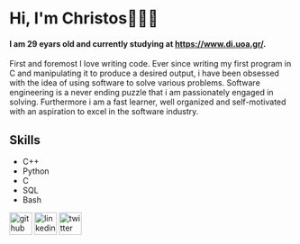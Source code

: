 # Hi, I'm Christos👋👨‍💻

#### I am 29 eyars old and currently studying at https://www.di.uoa.gr/.

First and foremost I love writing code. Ever since writing my first program in C and manipulating it to produce a desired output, i have been obsessed with the idea of using software to solve various problems. Software engineering is a never ending puzzle that i am passionately engaged in solving. Furthermore i am a fast learner, well organized and self-motivated with an aspiration to excel in the software industry.

## Skills
* C++
* Python
* C
* SQL
* Bash 



[<img src='https://cdn.jsdelivr.net/npm/simple-icons@3.0.1/icons/github.svg' alt='github' height='40'>](https://github.com/christosgalano)  [<img src='https://cdn.jsdelivr.net/npm/simple-icons@3.0.1/icons/linkedin.svg' alt='linkedin' height='40'>](https://www.linkedin.com/in/christos-galanopoulos/)  [<img src='https://cdn.jsdelivr.net/npm/simple-icons@3.0.1/icons/twitter.svg' alt='twitter' height='40'>](https://twitter.com/_galanopoulos)  
